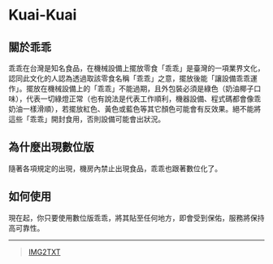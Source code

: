 # Kuai-Kuai

## 關於乖乖
乖乖在台灣是知名食品，在機械設備上擺放零食「乖乖」是臺灣的一項業界文化，認同此文化的人認為透過取該零食名稱「乖乖」之意，擺放後能「讓設備乖乖運作」。擺放在機械設備上的「乖乖」不能過期，且外包裝必須是綠色（奶油椰子口味），代表一切綠燈正常（也有說法是代表工作順利，機器設備、程式碼都會像乖奶油一樣滑順），若擺放紅色、黃色或藍色等其它顏色可能會有反效果。絕不能將這些「乖乖」開封食用，否則設備可能會出狀況。

## 為什麼出現數位版
隨著各項規定的出現，機房內禁止出現食品，乖乖也跟著數位化了。

## 如何使用
現在起，你只要使用數位版乖乖，將其貼至任何地方，即會受到保佑，服務將保持高可靠性。

_______

> [IMG2TXT](https://www.degraeve.com/img2txt.php)

